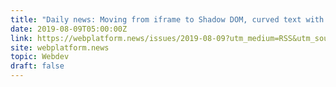 ```yaml
---
title: "Daily news: Moving from iframe to Shadow DOM, curved text with SVG, two ways to iterate an element’s attributes."
date: 2019-08-09T05:00:00Z
link: https://webplatform.news/issues/2019-08-09?utm_medium=RSS&utm_source=hune
site: webplatform.news
topic: Webdev
draft: false
---
```

